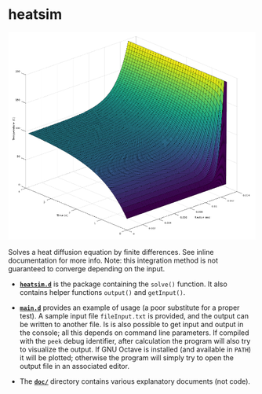 # heatsim

![surface plot](doc/results/plot.png "Sample solution")

Solves a heat diffusion equation by finite differences. See inline documentation for more info.
Note: this integration method is not guaranteed to converge depending on the input.

* [**`heatsim.d`**](src/heatsim.d)
is the package containing the `solve()` function.
It also contains helper functions `output()` and `getInput()`.

* [**`main.d`**](src/main.d)
provides an example of usage (a poor substitute for a proper test). A sample input file `fileInput.txt` is provided, and the output can be written to another file. Is is also possible to get input and output in the console; all this depends on command line parameters.
If compiled with the `peek` debug identifier, after calculation the program will also try to visualize the output. If GNU Octave is installed (and available in `PATH`) it will be plotted; otherwise the program will simply try to open the output file in an associated editor.

* The [**`doc/`**](doc/) directory
contains various explanatory documents (not code).
